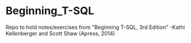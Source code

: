 # Beginning_T-SQL
Repo to hold notes/exercises from "Beginning T-SQL, 3rd Edition" -Kathi Kellenberger and Scott Shaw (Apress, 2014)
